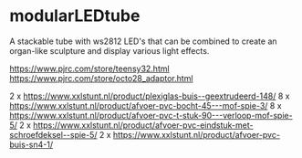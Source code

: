 # modularLEDtube
A stackable tube with ws2812 LED's that can be combined to create an organ-like 
sculpture and display various light effects.


https://www.pjrc.com/store/teensy32.html
https://www.pjrc.com/store/octo28_adaptor.html


2 x https://www.xxlstunt.nl/product/plexiglas-buis--geextrudeerd-148/
8 x https://www.xxlstunt.nl/product/afvoer-pvc-bocht-45---mof-spie-3/
8 x https://www.xxlstunt.nl/product/afvoer-pvc-t-stuk-90---verloop-mof-spie-5/
2 x https://www.xxlstunt.nl/product/afvoer-pvc-eindstuk-met-schroefdeksel--spie-5/
2 x https://www.xxlstunt.nl/product/afvoer-pvc-buis-sn4-1/

